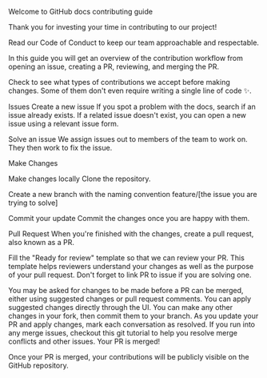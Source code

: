 Welcome to GitHub docs contributing guide

Thank you for investing your time in contributing to our project! 

Read our Code of Conduct to keep our team approachable and respectable.

In this guide you will get an overview of the contribution workflow from opening an issue, creating a PR, reviewing, and merging the PR.


Check to see what types of contributions we accept before making changes. Some of them don't even require writing a single line of code ✨.

Issues
Create a new issue
If you spot a problem with the docs, search if an issue already exists. If a related issue doesn't exist, you can open a new issue using a relevant issue form.

Solve an issue
We assign issues out to members of the team to work on. They then work to fix the issue.

Make Changes

Make changes locally
Clone the repository.

Create a new branch with the naming convention feature/[the issue you are trying to solve]

Commit your update
Commit the changes once you are happy with them.

Pull Request
When you're finished with the changes, create a pull request, also known as a PR.

Fill the "Ready for review" template so that we can review your PR. This template helps reviewers understand your changes as well as the purpose of your pull request.
Don't forget to link PR to issue if you are solving one.

You may be asked for changes to be made before a PR can be merged, either using suggested changes or pull request comments. You can apply suggested changes directly through the UI. You can make any other changes in your fork, then commit them to your branch.
As you update your PR and apply changes, mark each conversation as resolved.
If you run into any merge issues, checkout this git tutorial to help you resolve merge conflicts and other issues.
Your PR is merged!


Once your PR is merged, your contributions will be publicly visible on the GitHub repository.

